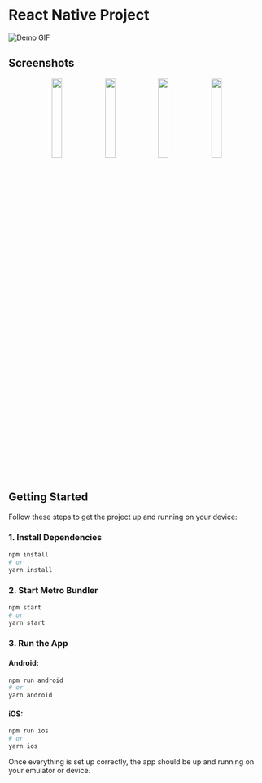 
# React Native Project

![Demo GIF](https://drive.google.com/file/d/1zEJNL3K0BaAAlXSPm6iCKa77DLAmwuZz/view?usp=sharing)

## Screenshots

<p align="center">
  <img src="https://drive.google.com/file/d/1F1WwNAqoZj68XTI3zmIKLpci_fdP2Ohv/view?usp=sharing" width="20%" />
  <img src="https://drive.google.com/file/d/1WmfiOX6n4G4KFbmsZ1iINpC4hw8TiqEp/view?usp=sharing" width="20%" />
  <img src="https://drive.google.com/file/d/1iS6AV5iXMfEInWtByoR9OlPDB1qdraTK/view?usp=sharing" width="20%" />
  <img src="https://drive.google.com/file/d/1U6lwlN6KU4wdudGSiWUHx5MztoStb_7D/view?usp=sharing" width="20%" />
</p>

## Getting Started

Follow these steps to get the project up and running on your device:

### 1. Install Dependencies
```bash
npm install
# or
yarn install
```

### 2. Start Metro Bundler
```bash
npm start
# or
yarn start
```

### 3. Run the App

#### Android:
```bash
npm run android
# or
yarn android
```

#### iOS:
```bash
npm run ios
# or
yarn ios
```

Once everything is set up correctly, the app should be up and running on your emulator or device.
